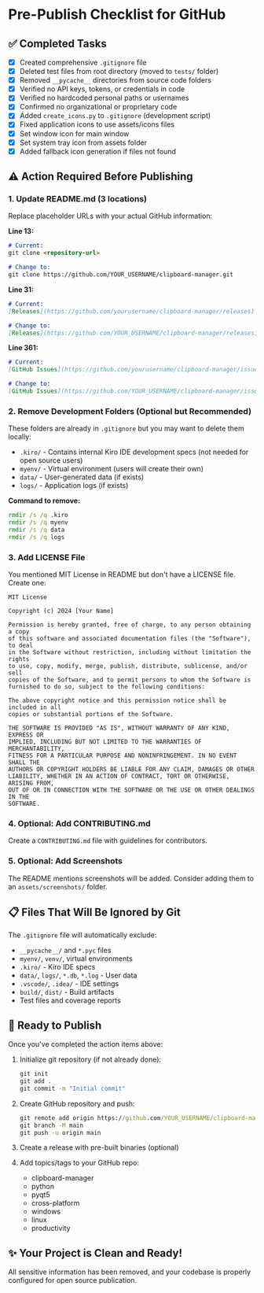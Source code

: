 # Pre-Publish Checklist for GitHub

## ✅ Completed Tasks

- [x] Created comprehensive `.gitignore` file
- [x] Deleted test files from root directory (moved to `tests/` folder)
- [x] Removed `__pycache__` directories from source code folders
- [x] Verified no API keys, tokens, or credentials in code
- [x] Verified no hardcoded personal paths or usernames
- [x] Confirmed no organizational or proprietary code
- [x] Added `create_icons.py` to `.gitignore` (development script)
- [x] Fixed application icons to use assets/icons files
- [x] Set window icon for main window
- [x] Set system tray icon from assets folder
- [x] Added fallback icon generation if files not found

## ⚠️ Action Required Before Publishing

### 1. Update README.md (3 locations)

Replace placeholder URLs with your actual GitHub information:

**Line 13:** 
```markdown
# Current:
git clone <repository-url>

# Change to:
git clone https://github.com/YOUR_USERNAME/clipboard-manager.git
```

**Line 31:**
```markdown
# Current:
[Releases](https://github.com/yourusername/clipboard-manager/releases)

# Change to:
[Releases](https://github.com/YOUR_USERNAME/clipboard-manager/releases)
```

**Line 361:**
```markdown
# Current:
[GitHub Issues](https://github.com/yourusername/clipboard-manager/issues)

# Change to:
[GitHub Issues](https://github.com/YOUR_USERNAME/clipboard-manager/issues)
```

### 2. Remove Development Folders (Optional but Recommended)

These folders are already in `.gitignore` but you may want to delete them locally:

- `.kiro/` - Contains internal Kiro IDE development specs (not needed for open source users)
- `myenv/` - Virtual environment (users will create their own)
- `data/` - User-generated data (if exists)
- `logs/` - Application logs (if exists)

**Command to remove:**
```cmd
rmdir /s /q .kiro
rmdir /s /q myenv
rmdir /s /q data
rmdir /s /q logs
```

### 3. Add LICENSE File

You mentioned MIT License in README but don't have a LICENSE file. Create one:

```
MIT License

Copyright (c) 2024 [Your Name]

Permission is hereby granted, free of charge, to any person obtaining a copy
of this software and associated documentation files (the "Software"), to deal
in the Software without restriction, including without limitation the rights
to use, copy, modify, merge, publish, distribute, sublicense, and/or sell
copies of the Software, and to permit persons to whom the Software is
furnished to do so, subject to the following conditions:

The above copyright notice and this permission notice shall be included in all
copies or substantial portions of the Software.

THE SOFTWARE IS PROVIDED "AS IS", WITHOUT WARRANTY OF ANY KIND, EXPRESS OR
IMPLIED, INCLUDING BUT NOT LIMITED TO THE WARRANTIES OF MERCHANTABILITY,
FITNESS FOR A PARTICULAR PURPOSE AND NONINFRINGEMENT. IN NO EVENT SHALL THE
AUTHORS OR COPYRIGHT HOLDERS BE LIABLE FOR ANY CLAIM, DAMAGES OR OTHER
LIABILITY, WHETHER IN AN ACTION OF CONTRACT, TORT OR OTHERWISE, ARISING FROM,
OUT OF OR IN CONNECTION WITH THE SOFTWARE OR THE USE OR OTHER DEALINGS IN THE
SOFTWARE.
```

### 4. Optional: Add CONTRIBUTING.md

Create a `CONTRIBUTING.md` file with guidelines for contributors.

### 5. Optional: Add Screenshots

The README mentions screenshots will be added. Consider adding them to an `assets/screenshots/` folder.

## 📋 Files That Will Be Ignored by Git

The `.gitignore` file will automatically exclude:

- `__pycache__/` and `*.pyc` files
- `myenv/`, `venv/`, virtual environments
- `.kiro/` - Kiro IDE specs
- `data/`, `logs/`, `*.db`, `*.log` - User data
- `.vscode/`, `.idea/` - IDE settings
- `build/`, `dist/` - Build artifacts
- Test files and coverage reports

## 🚀 Ready to Publish

Once you've completed the action items above:

1. Initialize git repository (if not already done):
   ```cmd
   git init
   git add .
   git commit -m "Initial commit"
   ```

2. Create GitHub repository and push:
   ```cmd
   git remote add origin https://github.com/YOUR_USERNAME/clipboard-manager.git
   git branch -M main
   git push -u origin main
   ```

3. Create a release with pre-built binaries (optional)

4. Add topics/tags to your GitHub repo:
   - clipboard-manager
   - python
   - pyqt5
   - cross-platform
   - windows
   - linux
   - productivity

## ✨ Your Project is Clean and Ready!

All sensitive information has been removed, and your codebase is properly configured for open source publication.
